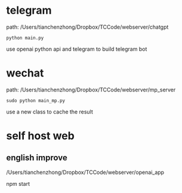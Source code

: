
# telegram

path: /Users/tianchenzhong/Dropbox/TCCode/webserver/chatgpt

`python main.py`

use openai python api and telegram to build telegram bot
# wechat

path: /Users/tianchenzhong/Dropbox/TCCode/webserver/mp_server

`sudo python main_mp.py`

use a new class to cache the result

# self host web

## english improve

/Users/tianchenzhong/Dropbox/TCCode/webserver/openai_app

npm start

